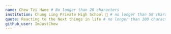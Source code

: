 ```yaml
---
name: Chew Tzi Hwee # No longer than 28 characters
institution: Chung Ling Private High School 🚩 # no longer than 58 characters
quote: Reacting to the Next things in life # no longer than 100 characters, avoid using quotes(") to guarantee the format remains the same.
github_user: ImJustChew
---
```

